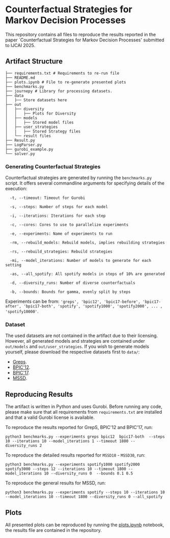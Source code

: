 # Counterfactual Strategies for Markov Decision Processes

This repository contains all files to reproduce the results reported in the paper `Counterfactual Strategies for Markov Decision Processes' submitted to IJCAI 2025.

## Artifact Structure

```
├── requirements.txt # Requirements to re-run file
├── README.md
├── plots.ipynb # File to re-generate presented plots
├── benchmarks.py
├── journepy # Library for processing datasets.
├── data
│   ├── Store datasets here
├── out
│   ├── diversity
│   │   ├── Plots for Diversity
│   ├── models
│   │   ├── Stored model files
│   ├── user_strategies
│   |   ├── Stored Strategy files
│   └── result files
├── Result.py
├── LogParser.py
├── gurobi_example.py
└── solver.py
```

### Generating Counterfactual Strategies

Counterfactual strategies are generated by running the ```benchmarks.py``` script.
It offers several commandline arguments for specifying details of the execution:

```
  -t, --timeout: Timeout for Gurobi
  
  -s, --steps: Number of steps for each model
  
  -i, --iterations: Iterations for each step
  
  -c, --cores: Cores to use to parallelize experiments
  
  -e, --experiments: Name of experiments to run
  
  -rm, --rebuild_models: Rebuild models, implies rebuilding strategies
  
  -rs, --rebuild_strategies: Rebuild strategies
  
  -mi, --model_iterations: Number of models to generate for each setting
  
  -as, --all_spotify: All spotify models in steps of 10% are generated
  
  -d, --diversity_runs: Number of diverse counterfactuals
  
  -b, --bounds: Bounds for gamma, evenly split by steps
```

Experiments can be from: ```'greps', 'bpic12', 'bpic17-before', 'bpic17-after', 'bpic17-both', 'spotify', 'spotify1000', 'spotify2000', ... , 'spotify10000'```.

### Dataset

The used datasets are not contained in the artifact due to their licensing.
However, all generated models and strategies are contained under ```out/models``` and ```out/user_strategies```.
If you wish to generate models yourself, please download the respective datasets first to ```data/```:

- [Greps](https://zenodo.org/records/10666884).
- [BPIC'12](https://data.4tu.nl/articles/dataset/BPI_Challenge_2012/12689204/1).
- [BPIC'17](https://data.4tu.nl/articles/dataset/BPI_Challenge_2017/12696884).
- [MSSD](https://www.aicrowd.com/challenges/spotify-sequential-skip-prediction-challenge).

## Reproducing Results
The artifact is written in Python and uses Gurobi.
Before running any code, please make sure that all requirements from ```requirements.txt``` are installed and that a valid Gurobi license is available. 

To reproduce the results reported for GrepS, BPIC'12 and BPIC'17, run: 

``` 
python3 benchmarks.py --experiments greps bpic12  bpic17-both  --steps 10 --iterations 10 --model_iterations 1 --timeout 1800 --diversity_runs 2 
```

To reproduce the detailed results reported for ```MSSD10``` - ```MSSD30```, run: 

```
python3 benchmarks.py --experiments spotify1000 spotify2000 spotify3000 --steps 12 --iterations 10 --timeout 1800 --model_iterations 10 --diversity_runs 0  --bounds 0.1 0.5
```
To reproduce the general results for MSSD, run:

```
python3 benchmarks.py --experiments spotify --steps 10 --iterations 10 --model_iterations 10 --timeout 1800 --diversity_runs 0 --all_spotify
```

## Plots
All presented plots can be reproduced by running the [plots.ipynb](plots.ipynb) notebook, the results file are contained in the repository.